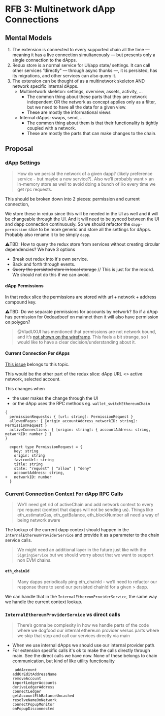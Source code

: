 # RFB 3: Multinetwork dApp Connections

## Mental Models

1. The extension is connected to every supported chain all the time — meaning it has a live connection simultaneously — but presents only a single connection to the dApps.
2. Redux store is a normal service for UI/app state/ settings. It can call other services “directly" — through async thunks —, it is persisted, has its migrations, and other services can also query it.
3. The extension can be thought of as a multinetwork skeleton AND network specific internal dApps.
   - Multinetwork skeleton: settings, overview, assets, activity, ...
     - The common thing about these parts that they are network independent OR the network as concept applies only as a filter, but we need to have all the data for a given view.
     - These are mostly the informational views
   - Internal dApps: swaps, send, ...
     - The common thing about them is that their functionality is tightly coupled with a network.
     - These are mostly the parts that can make changes to the chain.

## Proposal

### dApp Settings

> How do we persist the network of a given dapp? (likely preference service - but maybe a new service?). Also we’ll probably want > an in-memory store as well to avoid doing a bunch of i/o every time we get rpc requests.

This should be broken down into 2 pieces: permission and current connection,

We store these in redux since this will be needed in the UI as well and it will be changeable through the UI. And it will need to be synced between the UI and dapp connection continuously.
So we should refactor the `dapp-permission` slice to be more generic and store all the settings for dApps. Probably also rename it to be simply `dapp`.

⚠️TBD: How to query the redux store from services without creating circular dependencies? We have 3 options

- Break out redux into it's own service.
- Back and forth through events.
- ~~Query the persisted store in local storage~~ // This is just for the record. We should not do this if we can avoid.

#### dApp Permissions

In that redux slice the permissions are stored with url + network + address compound key.

⚠️TBD: Do we separate permissions for accounts by network? So if a dApp has permission for 0xdeadbeef on mainnet then it will also have permission on polygon?

> @VladUXUI has mentioned that permissions are not network bound, and it’s [not shown on the wireframe](https://www.figma.com/file/u4TLZucujEeVkdgwaQ9D7y/On-dApp-Connections-and-Multiple-Networks?node-id=121%3A2996).
> This feels a bit strange, so I would like to have a clear decision/understanding about it.

#### Current Connection Per dApps

[This issue](https://github.com/tallycash/extension/issues/1532#issuecomment-1139410588) belongs to this topic.

This would be the other part of the redux slice: dApp URL <> active network, selected account.

This changes when

- the user makes the change through the UI
- or the dApp uses the RPC methods eg. `wallet_switchEthereumChain`

```
{
  permissionRequests: { [url: string]: PermissionRequest }
  allowedPages: { [origin_accountAddress_networkID: string]: PermissionRequest }
  activeConnections: { [origin: string]: { accountAddress: string, networkID: number } }
}
```

```
  export type PermissionRequest = {
    key: string
    origin: string
    faviconUrl: string
    title: string
    state: "request" | "allow" | "deny"
    accountAddress: string,
+   networkID: number
  }
```

### Current Connection Context For dApp RPC Calls

> We'll need get rid of activeChain and add network context to every rpc request (context that dapps will not be sending us). Things like eth_estimateGas, eth_getBalance, eth_blockNumber all need a way of being network aware

The lookup of the current dapp context should happen in the `InternalEthereumProviderService` and provide it as a parameter to the chain service calls.

> We might need an additional layer in the future just like with the `SigningService` but we should worry about that we want to support non EVM chains.

#### `eth_chainId`

> Many dapps periodically ping eth_chainId - we’ll need to refactor our response there to send our persisted chainId for a given > dapp.

We can handle that in the `InternalEthereumProviderService`, the same way we handle the current context lookup.

### `InternalEthereumProviderService` vs direct calls

> There’s gonna be complexity in how we handle parts of the code where we dogfood our internal ethereum provider versus parts where we skip that step and call our services directly via main

- When we use internal dApps we should use our internal provider path.
- For extension specific calls it's ok to make the calls directly through main. See the direct calls we have now. None of these belongs to chain communication, but kind of like utility functionality
  ```
   addAccount
  addOrEditAddressName
  removeAccount
  importLedgerAccounts
  deriveLedgerAddress
  connectLedger
  getAccountEthBalanceUncached
  resolveNameOnNetwork
  connectPopupMonitor
  onPopupDisconnected
  ```
